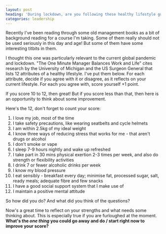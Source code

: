 ```yaml
---
layout: post
heading: 'During lockdown, are you following these healthy lifestyle guidelines?'
categories: leadership
---
```


Recently I've been reading through some old management books as a bit of background reading for a course I'm taking. Some of them really should not be used seriously in this day and age! But some of them have some interesting titbits in them.

I thought this one was particularly relevant to the current global pandemic and lockdown. "The One Minute Manager Balances Work and Life" cites research by the University of Michigan and the US Surgeon General that lists 12 attributes of a healthy lifestyle. I've put them below. For each attribute, decide if you agree with it or disagree, as it reflects on your current lifestyle. For each you agree with, score yourself +1 point.

If you score 10 to 12, then great! But if you score less than that, then here is an opportunity to think about some improvement.

Here's the 12, don't forget to count your score:

1. I love my job, most of the time
2. I take safety precautions, like wearing seatbelts and cycle helmets
3. I am within 2.5kg of my ideal weight
4. I know three ways of reducing stress that works for me - that aren't drugs or alcohol
5. I don't smoke or vape
6. I sleep 7-9 hours nightly and wake up refreshed
7. I take part in 30 mins physical exertion 2-3 times per week, and also do strength or flexibility activities
8. I drink 7 or fewer alcoholic drinks per week
9. I know my blood pressure
10. I eat sensibly - breakfast every day; minimise fat, processed sugar, salt, ready meals; adequate fibre and few snacks
11. I have a good social support system that I make use of
12. I maintain a positive mental attitude

So how did you do? And what did you think of the questions?

Now's a great time to reflect on your strengths and what needs some thinking about. This is especially true if you are furloughed at the moment. **What's the _one thing_ you could go away and do / start right now to improve your score?**